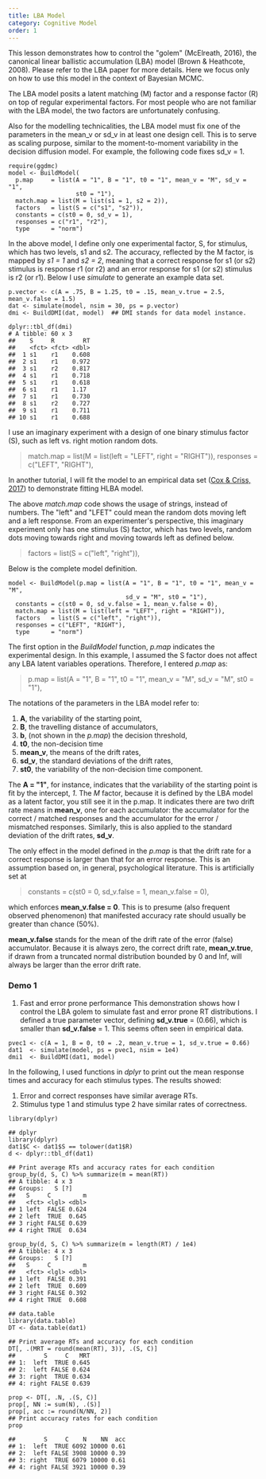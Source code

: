 ```yaml
---
title: LBA Model
category: Cognitive Model
order: 1
---
```


This lesson demonstrates how to control the "golem" (McElreath, 2016), the
canonical linear ballistic accumulation (LBA) model (Brown & Heathcote, 2008).
Please refer to the LBA paper for more details. Here we focus only on 
how to use this model in the context of Bayesian MCMC.

The LBA model posits a latent matching (M) factor and a response factor (R)
on top of regular experimental factors. For most people who are not familiar
with the LBA model, the two factors are unfortunately
confusing.

Also for the modelling technicalities, the LBA model must fix one of the
parameters in the mean_v or sd_v in at least one design cell. This is to
serve as scaling purpose, similar to the moment-to-moment variability
in the decision diffusion model. For example, the following code fixes
sd_v = 1.

```
require(ggdmc)
model <- BuildModel(
  p.map     = list(A = "1", B = "1", t0 = "1", mean_v = "M", sd_v = "1",
                   st0 = "1"),
  match.map = list(M = list(s1 = 1, s2 = 2)),
  factors   = list(S = c("s1", "s2")),
  constants = c(st0 = 0, sd_v = 1),
  responses = c("r1", "r2"),
  type      = "norm")
```


In the above model, I define only one experimental factor, S, for stimulus, which
has two levels, s1 and s2. The accuracy, reflected by the M factor, is mapped
by _s1 = 1_ and _s2 = 2_, meaning that a correct response for s1 (or s2) stimulus
is response r1 (or r2) and an error response for s1 (or s2) stimulus is
r2 (or r1). Below I use _simulate_ to generate an example data set.

```
p.vector <- c(A = .75, B = 1.25, t0 = .15, mean_v.true = 2.5, mean_v.false = 1.5)
dat <- simulate(model, nsim = 30, ps = p.vector)
dmi <- BuildDMI(dat, model)  ## DMI stands for data model instance.

dplyr::tbl_df(dmi)
# A tibble: 60 x 3
##    S     R        RT
##    <fct> <fct> <dbl>
##  1 s1    r1    0.608
##  2 s1    r1    0.972
##  3 s1    r2    0.817
##  4 s1    r1    0.718
##  5 s1    r1    0.618
##  6 s1    r1    1.17 
##  7 s1    r1    0.730
##  8 s1    r2    0.727
##  9 s1    r1    0.711
## 10 s1    r1    0.688
```

I use an imaginary experiment with a design of one binary stimulus
factor (S), such as left vs. right motion random dots. 

> match.map = list(M = list(left = "LEFT", right = "RIGHT")),
> responses = c("LEFT", "RIGHT"),

In another tutorial, I will fit the model to an empirical data
set ([Cox & Criss, 2017](https:/osf.io/uhejm/)) to demonstrate fitting
HLBA model.

The above _match.map_ code shows the usage of strings, instead of numbers.
The "left" and "LFET" could mean the random dots moving left and a left
response. From an experimenter's perspective, this imaginary experiment
only has one stimulus (S) factor, which has two levels,
random dots moving towards right and moving towards left as defined below.

> factors = list(S = c("left", "right")),

Below is the complete model definition.

```
model <- BuildModel(p.map = list(A = "1", B = "1", t0 = "1", mean_v = "M",
                                 sd_v = "M", st0 = "1"),
  constants = c(st0 = 0, sd_v.false = 1, mean_v.false = 0),
  match.map = list(M = list(left = "LEFT", right = "RIGHT")),
  factors   = list(S = c("left", "right")),
  responses = c("LEFT", "RIGHT"),
  type      = "norm")
```

The first option in the _BuildModel_ function, _p.map_ indicates the
experimental design. In this example, I assumed the S factor does not affect
any LBA latent variables operations. Therefore, I entered _p.map_ as:

> p.map = list(A = "1", B = "1", t0 = "1", mean_v = "M",
>              sd_v = "M", st0 = "1"),



The notations of the parameters in the LBA model refer to:

1. **A**, the variability of the starting point,
2. **B**, the travelling distance of accumulators,
3. **b**, (not shown in the _p.map_) the decision threshold,
4. **t0**, the non-decision time
5. **mean_v**, the means of the drift rates,
6. **sd_v**, the standard deviations of the drift rates,
7. **st0**, the variability of the non-decision time component.

The **A = "1"**, for instance, indicates that the variability of the
starting point is fit by the intercept, _1_. The _M_
factor, because it is defined by the LBA model as a latent factor, 
you still see it in the p.map. It indicates there are two drift rate
means in **mean_v**, one for each accumulator: the accumulator for the
correct / matched responses and the accumulator for the error /
mismatched responses. Similarly, this is also applied to  the standard
deviation of the drift rates, **sd_v**.

The only effect in the model defined in the _p.map_ is that the
drift rate for a correct response is larger than that for an
error response. This is an assumption based on, in general,
psychological literature.  This is artificially set at

> constants = c(st0 = 0, sd_v.false = 1, mean_v.false = 0),

which enforces **mean_v.false = 0**. This is to presume
(also frequent observed phenomenon) that manifested
accuracy rate should usually be greater than chance (50%).

**mean_v.false** stands for the mean of the drift rate
of the error (false) accumulator. Because it is always zero,
the correct drift rate, **mean_v.true**, if drawn from a
truncated normal distribution bounded by 0 and Inf, will
always be larger than the error drift rate.

### Demo 1
1. Fast and error prone performance
This demonstration shows how I control the LBA golem to
simulate fast and error prone RT distributions. I defined a
true parameter vector, defining **sd_v.true** = (0.66),
which is smaller than **sd_v.false** = 1.  This seems
often seen in empirical data.

```
pvec1 <- c(A = 1, B = 0, t0 = .2, mean_v.true = 1, sd_v.true = 0.66)
dat1  <- simulate(model, ps = pvec1, nsim = 1e4)
dmi1  <- BuildDMI(dat1, model)
```

In the following, I used functions in _dplyr_ to
print out the mean response times and accuracy for each
stimulus types. The results showed:

1. Error and correct responses have similar average RTs.
2. Stimulus type 1 and stimulus type 2 have similar rates
of correctness.

```
library(dplyr)

## dplyr
library(dplyr)
dat1$C <- dat1$S == tolower(dat1$R)
d <- dplyr::tbl_df(dat1)

## Print average RTs and accuracy rates for each condition
group_by(d, S, C) %>% summarize(m = mean(RT))
## A tibble: 4 x 3
## Groups:   S [?]
##   S     C         m
##   <fct> <lgl> <dbl>
## 1 left  FALSE 0.624
## 2 left  TRUE  0.645
## 3 right FALSE 0.639
## 4 right TRUE  0.634

group_by(d, S, C) %>% summarize(m = length(RT) / 1e4)
## A tibble: 4 x 3
## Groups:   S [?]
##   S     C         m
##   <fct> <lgl> <dbl>
## 1 left  FALSE 0.391
## 2 left  TRUE  0.609
## 3 right FALSE 0.392
## 4 right TRUE  0.608

## data.table
library(data.table)
DT <- data.table(dat1)

## Print average RTs and accuracy for each condition
DT[, .(MRT = round(mean(RT), 3)), .(S, C)]
##        S     C   MRT
## 1:  left  TRUE 0.645
## 2:  left FALSE 0.624
## 3: right  TRUE 0.634
## 4: right FALSE 0.639

prop <- DT[, .N, .(S, C)]
prop[, NN := sum(N), .(S)]
prop[, acc := round(N/NN, 2)]
## Print accuracy rates for each condition
prop

##        S     C    N    NN  acc
## 1:  left  TRUE 6092 10000 0.61
## 2:  left FALSE 3908 10000 0.39
## 3: right  TRUE 6079 10000 0.61
## 4: right FALSE 3921 10000 0.39
```

